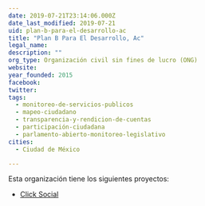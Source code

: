 ```yaml
---
date: 2019-07-21T23:14:06.000Z
date_last_modified: 2019-07-21
uid: plan-b-para-el-desarrollo-ac
title: "Plan B Para El Desarrollo, Ac"
legal_name: 
description: ""
org_type: Organización civil sin fines de lucro (ONG)
website: 
year_founded: 2015
facebook: 
twitter: 
tags:
  - monitoreo-de-servicios-publicos
  - mapeo-ciudadano
  - transparencia-y-rendicion-de-cuentas
  - participación-ciudadana
  - parlamento-abierto-monitoreo-legislativo
cities: 
  - Ciudad de México

---
```


Esta organización tiene los siguientes proyectos:

- [Click Social](/proyectos/click-social)
